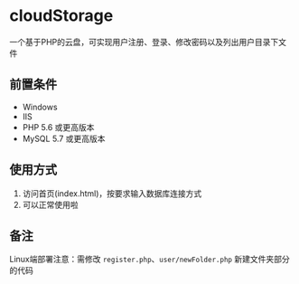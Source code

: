 # cloudStorage

一个基于PHP的云盘，可实现用户注册、登录、修改密码以及列出用户目录下文件

## 前置条件

- Windows
- IIS
- PHP 5.6 或更高版本
- MySQL 5.7 或更高版本

## 使用方式

1. 访问首页(index.html)，按要求输入数据库连接方式
2. 可以正常使用啦

## 备注

Linux端部署注意：需修改 `register.php`、`user/newFolder.php` 新建文件夹部分的代码
